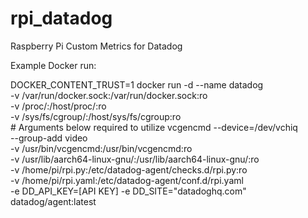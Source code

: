 # rpi_datadog
Raspberry Pi Custom Metrics for Datadog

Example Docker run:

DOCKER_CONTENT_TRUST=1 docker run -d --name datadog \
        -v /var/run/docker.sock:/var/run/docker.sock:ro \
        -v /proc/:/host/proc/:ro \
        -v /sys/fs/cgroup/:/host/sys/fs/cgroup:ro \
        # Arguments below required to utilize vcgencmd
        --device=/dev/vchiq \
        --group-add video \
        -v /usr/bin/vcgencmd:/usr/bin/vcgencmd:ro \
        -v /usr/lib/aarch64-linux-gnu/:/usr/lib/aarch64-linux-gnu/:ro \
        -v /home/pi/rpi.py:/etc/datadog-agent/checks.d/rpi.py:ro \
        -v /home/pi/rpi.yaml:/etc/datadog-agent/conf.d/rpi.yaml \
        -e DD_API_KEY=[API KEY]
        -e DD_SITE="datadoghq.com" \
        datadog/agent:latest
